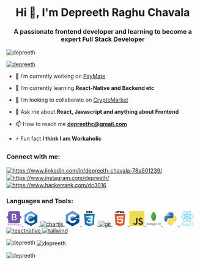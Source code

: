 <h1 align="center">Hi 👋, I'm Depreeth Raghu Chavala</h1>
<h3 align="center">A passionate frontend developer and learning to become a expert Full Stack Developer</h3>

<p align="left"> <img src="https://komarev.com/ghpvc/?username=depreeth&label=Profile%20views&color=0e75b6&style=flat" alt="depreeth" /> </p>

<p align="left"> <a href="https://github.com/ryo-ma/github-profile-trophy"><img src="https://github-profile-trophy.vercel.app/?username=depreeth" alt="depreeth" /></a> </p>

- 🔭 I’m currently working on [PayMate](https://github.com/depreeth/payMate)

- 🌱 I’m currently learning **React-Native and Backend etc**

- 👯 I’m looking to collaborate on [CryptoMarket](https://github.com/depreeth/CryptoMarket)

- 💬 Ask me about **React, Javascript and anything about Frontend**

- 📫 How to reach me **depreethc@gmail.com**

- ⚡ Fun fact **I think I am Workaholic**

<h3 align="left">Connect with me:</h3>
<p align="left">
<a href="https://linkedin.com/in/https://www.linkedin.com/in/depreeth-chavala-78a901239/" target="blank"><img align="center" src="https://raw.githubusercontent.com/rahuldkjain/github-profile-readme-generator/master/src/images/icons/Social/linked-in-alt.svg" alt="https://www.linkedin.com/in/depreeth-chavala-78a901239/" height="30" width="40" /></a>
<a href="https://instagram.com/https://www.instagram.com/depreeth/" target="blank"><img align="center" src="https://raw.githubusercontent.com/rahuldkjain/github-profile-readme-generator/master/src/images/icons/Social/instagram.svg" alt="https://www.instagram.com/depreeth/" height="30" width="40" /></a>
<a href="https://www.hackerrank.com/https://www.hackerrank.com/dc3016" target="blank"><img align="center" src="https://raw.githubusercontent.com/rahuldkjain/github-profile-readme-generator/master/src/images/icons/Social/hackerrank.svg" alt="https://www.hackerrank.com/dc3016" height="30" width="40" /></a>
</p>

<h3 align="left">Languages and Tools:</h3>
<p align="left"> <a href="https://getbootstrap.com" target="_blank" rel="noreferrer"> <img src="https://raw.githubusercontent.com/devicons/devicon/master/icons/bootstrap/bootstrap-plain-wordmark.svg" alt="bootstrap" width="40" height="40"/> </a> <a href="https://www.cprogramming.com/" target="_blank" rel="noreferrer"> <img src="https://raw.githubusercontent.com/devicons/devicon/master/icons/c/c-original.svg" alt="c" width="40" height="40"/> </a> <a href="https://www.chartjs.org" target="_blank" rel="noreferrer"> <img src="https://www.chartjs.org/media/logo-title.svg" alt="chartjs" width="40" height="40"/> </a> <a href="https://www.w3schools.com/cpp/" target="_blank" rel="noreferrer"> <img src="https://raw.githubusercontent.com/devicons/devicon/master/icons/cplusplus/cplusplus-original.svg" alt="cplusplus" width="40" height="40"/> </a> <a href="https://www.w3schools.com/css/" target="_blank" rel="noreferrer"> <img src="https://raw.githubusercontent.com/devicons/devicon/master/icons/css3/css3-original-wordmark.svg" alt="css3" width="40" height="40"/> </a> <a href="https://git-scm.com/" target="_blank" rel="noreferrer"> <img src="https://www.vectorlogo.zone/logos/git-scm/git-scm-icon.svg" alt="git" width="40" height="40"/> </a> <a href="https://www.w3.org/html/" target="_blank" rel="noreferrer"> <img src="https://raw.githubusercontent.com/devicons/devicon/master/icons/html5/html5-original-wordmark.svg" alt="html5" width="40" height="40"/> </a> <a href="https://developer.mozilla.org/en-US/docs/Web/JavaScript" target="_blank" rel="noreferrer"> <img src="https://raw.githubusercontent.com/devicons/devicon/master/icons/javascript/javascript-original.svg" alt="javascript" width="40" height="40"/> </a> <a href="https://www.mongodb.com/" target="_blank" rel="noreferrer"> <img src="https://raw.githubusercontent.com/devicons/devicon/master/icons/mongodb/mongodb-original-wordmark.svg" alt="mongodb" width="40" height="40"/> </a> <a href="https://www.python.org" target="_blank" rel="noreferrer"> <img src="https://raw.githubusercontent.com/devicons/devicon/master/icons/python/python-original.svg" alt="python" width="40" height="40"/> </a> <a href="https://reactjs.org/" target="_blank" rel="noreferrer"> <img src="https://raw.githubusercontent.com/devicons/devicon/master/icons/react/react-original-wordmark.svg" alt="react" width="40" height="40"/> </a> <a href="https://reactnative.dev/" target="_blank" rel="noreferrer"> <img src="https://reactnative.dev/img/header_logo.svg" alt="reactnative" width="40" height="40"/> </a> <a href="https://tailwindcss.com/" target="_blank" rel="noreferrer"> <img src="https://www.vectorlogo.zone/logos/tailwindcss/tailwindcss-icon.svg" alt="tailwind" width="40" height="40"/> </a> </p>

<p><img align="left" src="https://github-readme-stats.vercel.app/api/top-langs?username=depreeth&show_icons=true&locale=en&layout=compact" alt="depreeth" /></p>

<p>&nbsp;<img align="center" src="https://github-readme-stats.vercel.app/api?username=depreeth&show_icons=true&locale=en" alt="depreeth" /></p>

<p><img align="center" src="https://github-readme-streak-stats.herokuapp.com/?user=depreeth&" alt="depreeth" /></p>
